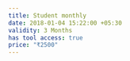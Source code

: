```yaml
---
title: Student monthly
date: 2018-01-04 15:22:00 +05:30
validity: 3 Months
has tool access: true
price: "₹2500"
---
```



